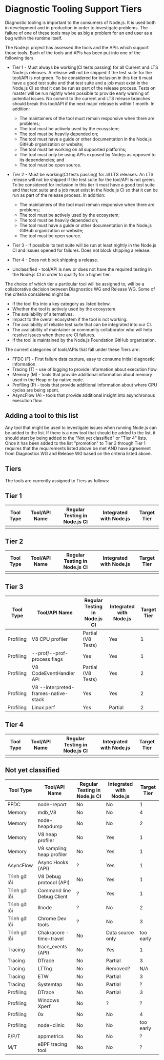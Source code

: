 # Diagnostic Tooling Support Tiers

Diagnostic tooling is important to the consumers of Node.js. It is used both in development and in production in order to investigate problems.  The failure of one of these tools may be as big a problem for an end user as a bug within the runtime itself.

The Node.js project has assessed the tools and the APIs which support those tools. Each of the tools and APIs has been put into one of the following tiers.

* Tier 1 - Must always be working(CI tests passing) for all Current and LTS Node.js releases. A release will not be shipped if the test suite for the tool/API is not green. To be considered for inclusion in this tier it must have a good test suite and that test suite and a job must exist in the Node.js CI so that it can be run as part of the release process.  Tests on master will be run nightly when possible to provide early warning of potential issues.  No commit to the current and LTS release branches should break this tool/API if the next major release is within 1 month. In addition:
  * The maintainers of the tool must remain responsive when there are problems;
  * The tool must be actively used by the ecosystem;
  * The tool must be heavily depended on;
  * The tool must have a guide or other documentation in the Node.js GitHub organization or website;
  * The tool must be working on all supported platforms;
  * The tool must only be using APIs exposed by Nodejs as opposed to its dependencies; and
  * The tool must be open source.

* Tier 2 - Must be working(CI tests passing) for all LTS releases. An LTS release will not be shipped if the test suite for the tool/API is not green. To be considered for inclusion in this tier it must have a good test suite and that test suite and a job must exist in the Node.js CI so that it can be run as part of the release process. In addition:
  * The maintainers of the tool must remain responsive when there are problems;
  * The tool must be actively used by the ecosystem;
  * The tool must be heavily depended on;
  * The tool must have a guide or other documentation in the Node.js GitHub organization or website;
  * The tool must be open source.

* Tier 3 - If possible its test suite will be run at least nightly in the Node.js CI and issues opened for failures.  Does not block shipping a release.

* Tier 4 - Does not block shipping a release.

* Unclassified - tool/API is new or does not have the required testing in the Node.js CI in order to qualify for a higher tier.

The choice of which tier a particular tool will be assigned to, will be a collaborative decision between Diagnostics WG and Release WG. Some of the criteria considered might be:

* If the tool fits into a key category as listed below.
* Whether the tool is actively used by the ecosystem.
* The availability of alternatives.
* Impact to the overall ecosystem if the tool is not working.
* The availability of reliable test suite that can be integrated into our CI.
* The availability of maintainer or community collaborator who will help resolve issues when there are CI failures.
* If the tool is maintained by the Node.js Foundation GitHub organization.

The current categories of tools/APIs that fall under these Tiers are:

* FFDC (F) - First failure data capture, easy to consume initial diagnostic information.
* Tracing (T) - use of logging to provide information about execution flow.
* Memory (M) - tools that provide additional information about memory used in the Heap or by native code.
* Profiling (P) - tools that provide additional information about where CPU cycles are being spent.
* AsyncFlow (A) - tools that provide additional insight into asynchronous execution flow.

## Adding a tool to this list

Any tool that might be used to investigate issues when running Node.js can be added to the list. If there is a new tool that should be added to the list, it should start by being added to the "Not yet classified" or "Tier 4" lists. Once it has been added to the list "promotion" to Tier 3 through Tier 1 requires that the requirements listed above be met AND have agreement from Diagnostics WG and Release WG based on the criteria listed above.

## Tiers

The tools are currently assigned to Tiers as follows:

## Tier 1

 | Tool Type | Tool/API Name | Regular Testing in Node.js CI | Integrated with Node.js | Target Tier |
 | --------- | ------------- | ----------------------------- | ----------------------- | ----------- |
 |           |               |                               |                         |             |

## Tier 2

 | Tool Type | Tool/API Name | Regular Testing in Node.js CI | Integrated with Node.js | Target Tier |
 | --------- | ------------- | ----------------------------- | ----------------------- | ----------- |
 |           |               |                               |                         |             |

## Tier 3

 | Tool Type | Tool/API Name                        | Regular Testing in Node.js CI | Integrated with Node.js | Target Tier |
 | --------- | ------------------------------------ | ----------------------------- | ----------------------- | ----------- |
 | Profiling | V8 CPU profiler                      | Partial (V8 Tests)            | Yes                     | 1           |
 | Profiling | --prof/--prof-process flags          | Yes                           | Yes                     | 1           |
 | Profiling | V8 CodeEventHandler API              | Partial (V8 Tests)            | Yes                     | 2           |
 | Profiling | V8 --interpreted-frames-native-stack | Yes                           | Yes                     | 2           |
 | Profiling | Linux perf                           | Yes                           | Partial                 | 2           |

## Tier 4

 | Tool Type | Tool/API Name | Regular Testing in Node.js CI | Integrated with Node.js | Target Tier |
 | --------- | ------------- | ----------------------------- | ----------------------- | ----------- |
 |           |               |                               |                         |             |

## Not yet classified

 | Tool Type    | Tool/API Name             | Regular Testing in Node.js CI | Integrated with Node.js | Target Tier |
 | ------------ | ------------------------- | ----------------------------- | ----------------------- | ----------- |
 | FFDC         | node-report               | No                            | No                      | 1           |
 | Memory       | mdb_V8                    | No                            | No                      | 4           |
 | Memory       | node-heapdump             | No                            | No                      | 2           |
 | Memory       | V8 heap profiler          | No                            | Yes                     | 1           |
 | Memory       | V8 sampling heap profiler | No                            | Yes                     | 1           |
 | AsyncFlow    | Async Hooks (API)         | ?                             | Yes                     | 1           |
 | Trình gỡ lỗi | V8 Debug protocol (API)   | No                            | Yes                     | 1           |
 | Trình gỡ lỗi | Command line Debug Client | ?                             | Yes                     | 1           |
 | Trình gỡ lỗi | llnode                    | ?                             | No                      | 2           |
 | Trình gỡ lỗi | Chrome Dev tools          | ?                             | No                      | 3           |
 | Trình gỡ lỗi | Chakracore - time-travel  | No                            | Data source only        | too early   |
 | Tracing      | trace_events (API)        | No                            | Yes                     | 1           |
 | Tracing      | DTrace                    | No                            | Partial                 | 3           |
 | Tracing      | LTTng                     | No                            | Removed?                | N/A         |
 | Tracing      | ETW                       | No                            | Partial                 | 3           |
 | Tracing      | Systemtap                 | No                            | Partial                 | ?           |
 | Profiling    | DTrace                    | No                            | Partial                 | 3           |
 | Profiling    | Windows Xperf             | No                            | ?                       | ?           |
 | Profiling    | 0x                        | No                            | No                      | 4           |
 | Profiling    | node-clinic               | No                            | No                      | too early   |
 | F/P/T        | appmetrics                | No                            | No                      | ?           |
 | M/T          | eBPF tracing tool         | No                            | No                      | ?           |
